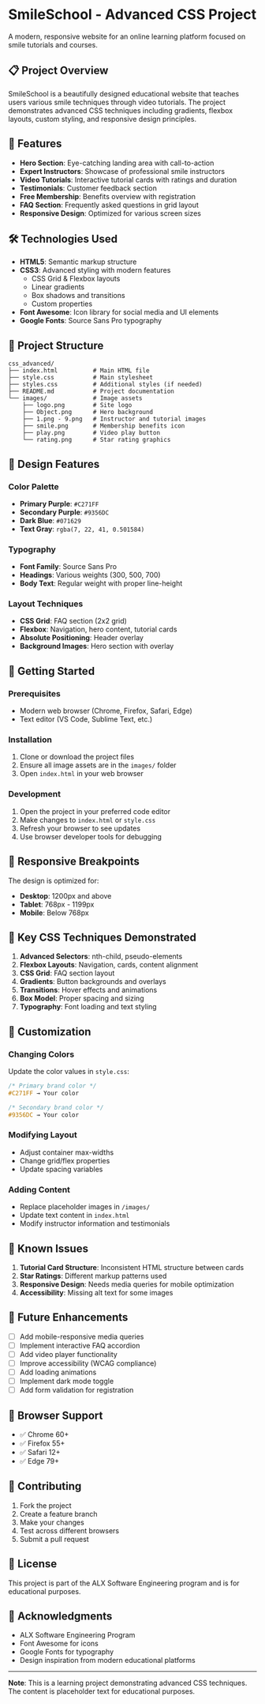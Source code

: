 # SmileSchool - Advanced CSS Project

A modern, responsive website for an online learning platform focused on smile tutorials and courses.

## 📋 Project Overview

SmileSchool is a beautifully designed educational website that teaches users various smile techniques through video tutorials. The project demonstrates advanced CSS techniques including gradients, flexbox layouts, custom styling, and responsive design principles.

## 🚀 Features

- **Hero Section**: Eye-catching landing area with call-to-action
- **Expert Instructors**: Showcase of professional smile instructors
- **Video Tutorials**: Interactive tutorial cards with ratings and duration
- **Testimonials**: Customer feedback section
- **Free Membership**: Benefits overview with registration
- **FAQ Section**: Frequently asked questions in grid layout
- **Responsive Design**: Optimized for various screen sizes

## 🛠️ Technologies Used

- **HTML5**: Semantic markup structure
- **CSS3**: Advanced styling with modern features
  - CSS Grid & Flexbox layouts
  - Linear gradients
  - Box shadows and transitions
  - Custom properties
- **Font Awesome**: Icon library for social media and UI elements
- **Google Fonts**: Source Sans Pro typography

## 📁 Project Structure

```
css_advanced/
├── index.html          # Main HTML file
├── style.css           # Main stylesheet
├── styles.css          # Additional styles (if needed)
├── README.md           # Project documentation
└── images/             # Image assets
    ├── logo.png        # Site logo
    ├── Object.png      # Hero background
    ├── 1.png - 9.png   # Instructor and tutorial images
    ├── smile.png       # Membership benefits icon
    ├── play.png        # Video play button
    └── rating.png      # Star rating graphics
```

## 🎨 Design Features

### Color Palette
- **Primary Purple**: `#C271FF`
- **Secondary Purple**: `#9356DC`
- **Dark Blue**: `#071629`
- **Text Gray**: `rgba(7, 22, 41, 0.501584)`

### Typography
- **Font Family**: Source Sans Pro
- **Headings**: Various weights (300, 500, 700)
- **Body Text**: Regular weight with proper line-height

### Layout Techniques
- **CSS Grid**: FAQ section (2x2 grid)
- **Flexbox**: Navigation, hero content, tutorial cards
- **Absolute Positioning**: Header overlay
- **Background Images**: Hero section with overlay

## 🚀 Getting Started

### Prerequisites
- Modern web browser (Chrome, Firefox, Safari, Edge)
- Text editor (VS Code, Sublime Text, etc.)

### Installation
1. Clone or download the project files
2. Ensure all image assets are in the `images/` folder
3. Open `index.html` in your web browser

### Development
1. Open the project in your preferred code editor
2. Make changes to `index.html` or `style.css`
3. Refresh your browser to see updates
4. Use browser developer tools for debugging

## 📱 Responsive Breakpoints

The design is optimized for:
- **Desktop**: 1200px and above
- **Tablet**: 768px - 1199px
- **Mobile**: Below 768px

## 🎯 Key CSS Techniques Demonstrated

1. **Advanced Selectors**: nth-child, pseudo-elements
2. **Flexbox Layouts**: Navigation, cards, content alignment
3. **CSS Grid**: FAQ section layout
4. **Gradients**: Button backgrounds and overlays
5. **Transitions**: Hover effects and animations
6. **Box Model**: Proper spacing and sizing
7. **Typography**: Font loading and text styling

## 🔧 Customization

### Changing Colors
Update the color values in `style.css`:
```css
/* Primary brand color */
#C271FF → Your color

/* Secondary brand color */
#9356DC → Your color
```

### Modifying Layout
- Adjust container max-widths
- Change grid/flex properties
- Update spacing variables

### Adding Content
- Replace placeholder images in `/images/`
- Update text content in `index.html`
- Modify instructor information and testimonials

## 🐛 Known Issues

1. **Tutorial Card Structure**: Inconsistent HTML structure between cards
2. **Star Ratings**: Different markup patterns used
3. **Responsive Design**: Needs media queries for mobile optimization
4. **Accessibility**: Missing alt text for some images

## 🚀 Future Enhancements

- [ ] Add mobile-responsive media queries
- [ ] Implement interactive FAQ accordion
- [ ] Add video player functionality
- [ ] Improve accessibility (WCAG compliance)
- [ ] Add loading animations
- [ ] Implement dark mode toggle
- [ ] Add form validation for registration

## 📄 Browser Support

- ✅ Chrome 60+
- ✅ Firefox 55+
- ✅ Safari 12+
- ✅ Edge 79+

## 👥 Contributing

1. Fork the project
2. Create a feature branch
3. Make your changes
4. Test across different browsers
5. Submit a pull request

## 📝 License

This project is part of the ALX Software Engineering program and is for educational purposes.

## 🙏 Acknowledgments

- ALX Software Engineering Program
- Font Awesome for icons
- Google Fonts for typography
- Design inspiration from modern educational platforms

---

**Note**: This is a learning project demonstrating advanced CSS techniques. The content is placeholder text for educational purposes.
